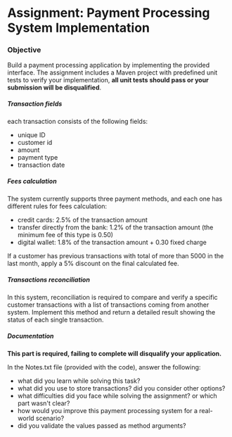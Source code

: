 # Assignment: Payment Processing System Implementation


### Objective
Build a payment processing application by implementing the provided interface. 
The assignment includes a Maven project with predefined unit tests to verify your implementation, 
**all unit tests should pass or your submission will be disqualified**.


##### Transaction fields
each transaction consists of the following fields:
* unique ID
* customer id
* amount
* payment type
* transaction date

##### Fees calculation
The system currently supports three payment methods, and each one has different rules for fees calculation: 
* credit cards: 2.5% of the transaction amount
* transfer directly from the bank: 1.2% of the transaction amount (the minimum fee of this type is 0.50)
* digital wallet: 1.8% of the transaction amount + 0.30 fixed charge

If a customer has previous transactions with total of more than 5000 in the last month, apply a 5% discount on the final calculated fee.

##### Transactions reconciliation
In this system, reconciliation is required to compare and verify a specific customer transactions with a list of 
transactions coming from another system. Implement this method and return a detailed result showing the status of each 
single transaction.


##### Documentation
**This part is required, failing to complete will disqualify your application.**

In the Notes.txt file (provided with the code), answer the following:
* what did you learn while solving this task?
* what did you use to store transactions? did you consider other options?
* what difficulties did you face while solving the assignment? or which part wasn't clear?
* how would you improve this payment processing system for a real-world scenario?
* did you validate the values passed as method arguments?
